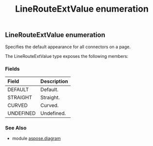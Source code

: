 ﻿---
title: LineRouteExtValue enumeration
second_title: Aspose.Diagram for Python via .NET API References
description: 
type: docs
weight: 3110
url: /python-net/aspose.diagram/linerouteextvalue/
is_root: false
---

## LineRouteExtValue enumeration

Specifies the default appearance for all connectors on a page.



The LineRouteExtValue type exposes the following members:

### Fields
| Field | Description |
| :- | :- |
| DEFAULT | Default. |
| STRAIGHT | Straight. |
| CURVED | Curved. |
| UNDEFINED | Undefined. |


### See Also

* module [aspose.diagram](../)
